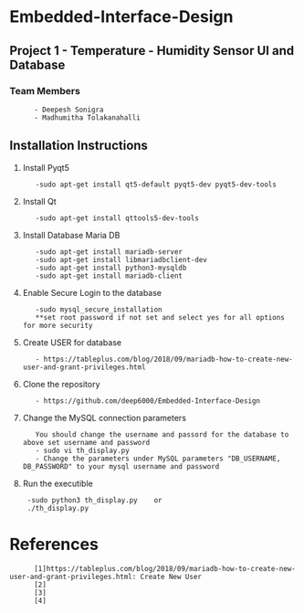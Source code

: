 # Embedded-Interface-Design

## Project 1 - Temperature - Humidity Sensor UI and Database

### Team Members
          - Deepesh Sonigra
          - Madhumitha Tolakanahalli


## Installation Instructions 
1) Install Pyqt5

          -sudo apt-get install qt5-default pyqt5-dev pyqt5-dev-tools
2) Install Qt

          -sudo apt-get install qttools5-dev-tools
3) Install Database Maria DB

          -sudo apt-get install mariadb-server
          -sudo apt-get install libmariadbclient-dev
          -sudo apt-get install python3-mysqldb
          -sudo apt-get install mariadb-client
4) Enable Secure Login to the database

          -sudo mysql_secure_installation
          **set root password if not set and select yes for all options for more security
5) Create USER for database 

          - https://tableplus.com/blog/2018/09/mariadb-how-to-create-new-user-and-grant-privileges.html
 
6) Clone the repository 
          
          - https://github.com/deep6000/Embedded-Interface-Design
          
7) Change the MySQL connection parameters

          You should change the username and passord for the database to above set username and password
          - sudo vi th_display.py
          - Change the parameters under MySQL parameters "DB_USERNAME, DB_PASSWORD" to your mysql username and password
 8) Run the executible
         
         -sudo python3 th_display.py    or
         ./th_display.py
 
 # References
          [1]https://tableplus.com/blog/2018/09/mariadb-how-to-create-new-user-and-grant-privileges.html: Create New User
          [2]
          [3]
          [4]
